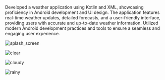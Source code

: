 Developed a weather application using Kotlin and XML, showcasing proficiency in Android development and UI design. The application features real-time weather updates, detailed forecasts, and a user-friendly interface, providing users with accurate and up-to-date weather information. Utilized modern Android development practices and tools to ensure a seamless and engaging user experience.

![splash_screen](https://github.com/user-attachments/assets/67307995-a9e5-4657-a25a-5484cbb93e81)

![clear](https://github.com/user-attachments/assets/8a5130d0-06aa-4418-81f6-e5da6d6432ca)

![cloudy](https://github.com/user-attachments/assets/d9211a07-b8ac-4aba-81e1-410863033363)

![rainy](https://github.com/user-attachments/assets/3848ef0e-89fe-4854-aadc-57266665ab4b)
